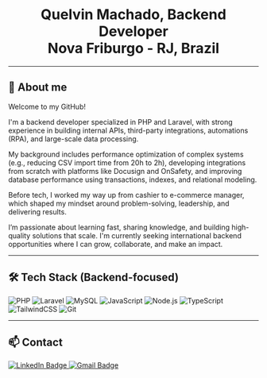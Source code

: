<div id="header" align="center">
  <h1>
    Quelvin Machado, Backend Developer
    <br>
    Nova Friburgo - RJ, Brazil
  </h1>
</div>

---

## 👋 About me

Welcome to my GitHub!

I'm a backend developer specialized in PHP and Laravel, with strong experience in building internal APIs, third-party integrations, automations (RPA), and large-scale data processing.

My background includes performance optimization of complex systems (e.g., reducing CSV import time from 20h to 2h), developing integrations from scratch with platforms like Docusign and OnSafety, and improving database performance using transactions, indexes, and relational modeling.

Before tech, I worked my way up from cashier to e-commerce manager, which shaped my mindset around problem-solving, leadership, and delivering results.

I’m passionate about learning fast, sharing knowledge, and building high-quality solutions that scale. I'm currently seeking international backend opportunities where I can grow, collaborate, and make an impact.

---

## 🛠️ Tech Stack (Backend-focused)

![PHP](https://img.shields.io/badge/php-%23777BB4.svg?style=for-the-badge&logo=php&logoColor=white)
![Laravel](https://img.shields.io/badge/laravel-%23FF2D20.svg?style=for-the-badge&logo=laravel&logoColor=white)
![MySQL](https://img.shields.io/badge/mysql-%2300f.svg?style=for-the-badge&logo=mysql&logoColor=white)
![JavaScript](https://img.shields.io/badge/javascript-%23323330.svg?style=for-the-badge&logo=javascript&logoColor=%23F7DF1E)
![Node.js](https://img.shields.io/badge/node.js-6DA55F?style=for-the-badge&logo=node.js&logoColor=white)
![TypeScript](https://img.shields.io/badge/typescript-%23007ACC.svg?style=for-the-badge&logo=typescript&logoColor=white)
![TailwindCSS](https://img.shields.io/badge/tailwindcss-%2338B2AC.svg?style=for-the-badge&logo=tailwind-css&logoColor=white)
![Git](https://img.shields.io/badge/git-%23F05033.svg?style=for-the-badge&logo=git&logoColor=white)

---

## 📫 Contact

<div id="badges">
  <a href="https://www.linkedin.com/in/quelvinmachadodepaula/" target="_blank">
    <img src="https://img.shields.io/badge/LinkedIn-blue?style=for-the-badge&logo=linkedin&logoColor=white" alt="LinkedIn Badge"/>
  </a>
  <a href="mailto:quelvinmp@gmail.com" target="blank">
    <img src="https://img.shields.io/badge/Gmail-D14836?style=for-the-badge&logo=gmail&logoColor=white" alt="Gmail Badge"/>
  </a>
</div>
